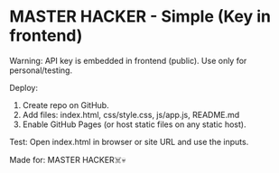 # MASTER HACKER - Simple (Key in frontend)

Warning: API key is embedded in frontend (public). Use only for personal/testing.

Deploy:
1. Create repo on GitHub.
2. Add files: index.html, css/style.css, js/app.js, README.md
3. Enable GitHub Pages (or host static files on any static host).

Test:
Open index.html in browser or site URL and use the inputs.

Made for: MASTER HACKER☠️💀

